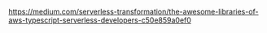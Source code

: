 https://medium.com/serverless-transformation/the-awesome-libraries-of-aws-typescript-serverless-developers-c50e859a0ef0